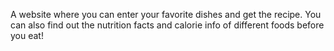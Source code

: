 A website where you can enter your favorite dishes and get the recipe. You can also find out the nutrition facts and calorie info of different foods before you eat!
